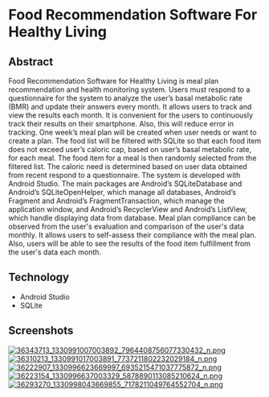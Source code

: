 # Food Recommendation Software For Healthy Living
## Abstract  
Food Recommendation Software for Healthy Living is meal plan recommendation and health monitoring system. Users must respond to a questionnaire for the system to analyze the user’s basal metabolic rate (BMR) and update their answers every month. It allows users to track and view the results each month. It is convenient for the users to continuously track their results on their smartphone. Also, this will reduce error in tracking.  One week’s meal plan will be created when user needs or want to create a plan. The food list will be filtered with SQLite so that each food item does not exceed user’s caloric cap, based on user’s basal metabolic rate, for each meal. The food item for a meal is then randomly selected from the filtered list. The caloric need is determined based on user data obtained from recent respond to a questionnaire. The system is developed with Android Studio. The main packages are Android’s SQLiteDatabase and Android’s SQLiteOpenHelper, which manage all databases, Android’s Fragment and Android’s FragmentTransaction, which manage the application window, and Android’s RecyclerView and Android’s ListView, which handle displaying data from database. Meal plan compliance can be observed from the user's evaluation and comparison of the user's data monthly. It allows users to self-assess their compliance with the meal plan. Also, users will be able to see the results of the food item fulfillment from the user's data each month. 
## Technology
  - Android Studio 
  - SQLite
## Screenshots
[![36343713_1330991007003892_7964408756077330432_n.png](https://s15.postimg.cc/n3fgoqm4r/36343713_1330991007003892_7964408756077330432_n.png)](https://postimg.cc/image/3yc7ez7gn/)
[![36310213_1330991017003891_7737211802232029184_n.png](https://s15.postimg.cc/p99rje2hn/36310213_1330991017003891_7737211802232029184_n.png)](https://postimg.cc/image/8li9gw7pz/)
[![36222907_1330996623669997_6935215471037775872_n.png](https://s15.postimg.cc/qobc8e68b/36222907_1330996623669997_6935215471037775872_n.png)](https://postimg.cc/image/3zm58touf/)
[![36223154_1330996637003329_5878890113085210624_n.png](https://s15.postimg.cc/5enpxl7y3/36223154_1330996637003329_5878890113085210624_n.png)](https://postimg.cc/image/6gxwg4qrb/)
[![36293270_1330998043669855_7178211049764552704_n.png](https://s15.postimg.cc/h51neoy2z/36293270_1330998043669855_7178211049764552704_n.png)](https://postimg.cc/image/ael659ax3/)
